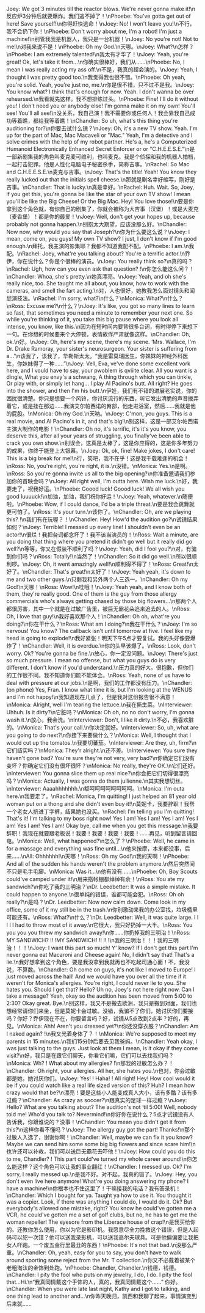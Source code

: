 Joey: We got 3 minutes till the reactor blows. We're never gonna make it!\n反应炉3分钟后就要爆炸。我们逃不掉了！\nPhoebe: You've gotta get out of here! Save yourself!\n你得赶快逃命！\nJoey: No! I won't leave you!\n不行，我不会扔下你！\nPhoebe: Don't worry about me, I'm a robot! I'm just a machine!\n别管我我是机器人，我只是一台机器！\nJoey: No you're not! Not to me!\n对我来说不是！\nPhoebe: Oh my God.\n天哪。\nJoey: What?\n怎样？\nPhoebe: I am extremely talented!\n我太有才华了！\nJoey: Yeah, you're great! Ok, let's take it from...\n你确实很棒好，我们从……\nPhoebe: No, I mean I was really acting my ass off.\n不是，我真的超会演的。\nJoey: Yeah, I thought I was pretty good too.\n我觉得我也很不错。\nPhoebe: Oh yeah, you're solid. Yeah, you're just no, me.\n你是很不错，只不过不是我。\nJoey: You know what? I think that's enough for now. Yeah. I don't wanna be over rehearsed.\n我看就先这样。我不想排练过头。\nPhoebe: Fine! I'll do it without you! I don't need you or anybody else! I'm gonna make it on my own! You'll see! You'll all see!\n没关系，我自己演！我不需要你或任何人！我会靠我自己成功等着瞧，都给我等着瞧！\nChandler: So uh, what's this thing you're auditioning for?\n你要去试什么镜？\nJoey: Oh, it's a new TV show. Yeah. I'm up for the part of Mac, Mac Macaveli or "Mac." Yeah, I'm a detective and I solve crimes with the help of my robot partner. He's a, he's a Computerized Humanoid Electronically Enhanced Secret Enforcer or or "C.H.E.E.S.E."\n是一部新剧集我的角色叫麦克麦可维利，也叫麦克。我是个侦探和我的机器人拍档，一起打击犯罪。他是人性化电脑电子秘密杀手，简称吉事。\nRachel: So Mac and C.H.E.E.S.E.\n麦克与吉事。\nJoey: That's the title! Yeah! You know they really lucked out that the initials spell cheese.\n那就是剧名幸好缩写，刚好是吉事。\nChandler: That is lucky.\n真是幸好。\nRachel: Huh. Wait. So, Joey, if you get this, you're gonna be like the star of your own TV show! I mean you'll be like the Big Cheese! Or the Big Mac. Hey! You love those!\n要是你拿到这个角色就，有你自己的剧集了，你就会被称为大吉事（汉堡）！或是大麦克（麦香堡）！都是你的最爱！\nJoey: Well, don't get your hopes up, because probably not gonna happen.\n别抱太大期望，应该没那么好。\nChandler: Now now, why would you say that Joseph?\n你为什么要这么说？\nJoey: I mean, come on, you guys! My own TV show? I just, I don't know if I'm good enough.\n拜托，我主演的影集耶？我都不知道我配不配。\nPhoebe: I am.\n我配。\nRachel: Joey, what're you talking about? You're a terrific actor.\n乔伊，你在说什么？你是个很棒的演员。\nJoey: You really think so?\n真的吗？\nRachel: Ugh, how can you even ask that question? !\n你怎么能这么问？！\nChandler: Whoa, she's pretty.\n她真漂亮。\nJoey: Yeah, and oh she's really nice, too. She taught me all about, you know, how to work with the cameras, and smell the fart acting.\n对，人也很好，她教我怎么面对镜头和闻屁演技法。\nRachel: I'm sorry, what?\n什么？\nMonica: What?\n什么？\nRoss: Excuse me?\n什么？\nJoey: It's like, you got so many lines to learn so fast, that sometimes you need a minute to remember your next one. So while you're thinking of it, you take this big pause where you look all intense, you know, like this.\n因为在短时间内要背很多台词，有时得停下来想下一句。在你想的时候要来个大停顿，表情故作严肃就像这样。\nChandler: Oh, ok.\n好。\nJoey: Oh, here's my scene, there's my scene. ‘Mrs. Wallace, I'm Dr. Drake Ramoray, your sister's neurosurgeon. Your sister is suffering from a...'\n该我了，该我了，华勒斯太太。“我是雷莫瑞医生，你妹妹的神经外科医生，你妹妹得了一种……”\nJoey: Vell, Eva, ve've done some excellent vork here, and I vould have to say, your pwoblem is qviiite clear. All you want is a dingle, What you envy's a schwang, A thing through which you can tinkle, Or play with, or simply let hang... I play Al Pacino's butt. All right? He goes into the shower, and then I'm his butt.\n伊娃，我们有不错的进展老实说，你的困扰很清楚。你只是想要一个风铃，你讨厌流行的东西，听它发出清脆的声音拨弄着它，或是挂在那边……我演艾尔帕西诺的臀部，他走进浴室，然后……我就是他的屁股。\nMonica: Oh my God.\n天呐。\nJoey: C'mon, you guys. This is a real movie, and Al Pacino's in it, and that's big!\n别这样，这是一部艾尔帕西诺主演大制作的电影！\nChandler: Oh no, it's terrific, it's it's you know, you deserve this, after all your years of struggling, you finally've been able to crack you own show.\n别误会，这真是太棒了，这是你应得的，这是你多年努力的成果，你终于能登上大银幕。\nJoey: Ok, ok, fine! Make jokes, I don't care! This is a big break for me!\n行，笑吧，我不在乎！这是我千载难逢的机会！\nRoss: No, you're right, you're right, it is.\n没错。\nMonica: Yes.\n是啊。\nRoss: So you're gonna invite us all to the big opening?\n你准备邀请我们参加你的首映会吗？\nJoey: All right well, I'm outta here. Wish me luck.\n好，我要走了，祝我好运。\nPhoebe: Goood luck! Goood luck! We all wish you good luuuuck!\n加油，加油，我们祝你好运！\nJoey: Yeah, whatever.\n随便啦。\nPhoebe: Wow, if I could dance, I'd be a triple threat.\n要是我会跳舞就更可怕了。\nRoss: It's your turn.\n该你了。\nChandler: Oh, are we playing this? !\n我们有在玩喔？！\nChandler: Hey! How'd the audition go?\n试镜结果如何？\nJoey: Terrible! I messed up every line! I shouldn't even be an actor!\n很烂！我把台词都念坏了！我不该当演员的！\nRoss: Wait a minute, are you doing that thing where you pretend it didn't go well but it really did go well?\n等等，你又在假装不顺利了吗？\nJoey: Yeah, did I fool you?\n对，有骗到你们吗？\nRoss: Totally!\n当然了！\nChandler: So it did go well.\n所以很顺利啰。\nJoey: Oh, it went amazingly well!\n顺利得不得了！\nRoss: Great!\n太好了。\nChandler: That's great!\n太好了！\nJoey: Yeah yeah, it's down to me and two other guys.\n只剩我和另外两个人三选一。\nChandler: Oh my God!\n天哪！\nRoss: Wow!\n哇哦！\nJoey: Yeah yeah, and I know both of them, they're really good. One of them is the guy from those allergy commercials who's always getting chased by those big flowers...\n那两个人都很厉害，其中一个就是在过敏广告里，被巨无霸花朵追来追去的人。\nRoss: Oh, I love that guy!\n我好喜欢那个人！\nChandler: Oh oh, what're you doing?\n你在干什么？\nRoss: What am I doing?\n我在干什么？\nJoey: I'm so nervous! You know? The callback isn't until tomorrow at five. I feel like my head is going to explode!\n我好紧张！明天下午5点才要复试。我的头好像要爆炸了！\nChandler: Well, it is overdue.\n你的头早该爆了。\nRoss: Look, don't worry. Ok? You're gonna be fine.\n放心，你一定没问题。\nJoey: There's just so much pressure. I mean no offense, but what you guys do is very different. I don't know if you'd understand.\n压力真的好大。很抱歉，但你们的工作很不同。我不知道你们能不能体会。\nRoss: Yeah, none of us have to deal with pressure at our jobs.\n是啊，我们的工作都没有压力。\nChandler: (on phone) Yes, Fran. I know what time it is, but I'm looking at the WENUS and I'm not happy!\n我知道现在几点了，但是我对这份报告很不满意！\nMonica: Alright, well I'm tearing the lettuce.\n我在撕生菜。\nInterviewer: Uhhuh. Is it dirty?\n它脏吗？\nMonica: Oh oh, no no don't worry, I'm gonna wash it.\n放心，我会洗。\nInterviewer: Don't, I like it dirty.\n不必，我喜欢脏的。\nMonica: That's your call.\n你决定就好。\nInterviewer: So, uh, what are you going to do next?\n你接下来要做什么？\nMonica: Well, I thought that I would cut up the tomatos.\n我要切蕃茄。\nInterviewer: Are they, uh, firm?\n它们结实吗？\nMonica: They'r alright.\n还不差。\nInterviewer: You sure they haven't gone bad? You're sure they're not very, very bad?\n你确定它们没有变坏？你确定它们没有很坏很坏？\nMonica: No really, they're OK.\n它们还好。\nInterviewer: You gonna slice them up real nice?\n你会把它们切得很漂亮吗？\nMonica: Actually, I was gonna do them jullienne.\n其实我想切丝。\nInterviewer: Aaaahhhhhhh.\n额呵呵呵呵呵呵呵呵。\nMonica: I'm outa here.\n我要走了。\nRachel: Monica, I'm quitting! I just helped an 81 year old woman put on a thong and she didn't even buy it!\n莫妮卡，我要辞职！我帮一个老女人挤进丁字裤，结果她也没买。\nRachel: I'm telling you I'm quitting! That's it! I'm talking to my boss right now! Yes I am! Yes I am! Yes I am! Yes I am! Yes I am! Yes I am! Okay bye, call me when you get this message.\n我要辞职！我现在就要跟老板说！我要！我要！我要！我要！……再见，听到留言请回电。\nMonica: Well, what happened?\n怎么了？\nPhoebe: Well, he came in for a massage and everything was fine until...\n他来按摩，本来都没事，后来……\nAll: Ohhhhhh!\n天哪！\nRoss: Oh my God!\n我的天啊！\nPhoebe: And all of the sudden his hands weren't the problem anymore.\n然后突然间不只是毛手毛脚。\nMonica: Was it…\n他有没有……\nPhoebe: Oh, Boy Scouts could've camped under it!\n用来搭帐棚都绰绰有余！\nRoss: You ate my sandwich?\n你吃了我的三明治？\nDr. Leedbetter: It was a simple mistake. It could happen to anyone.\n很单纯的错误，谁都可能会犯。\nRoss: Oh oh really?\n是吗？\nDr. Leedbetter: Now now calm down. Come look in my office, some of it my still be in the trash.\n你别激动来我的办公室找，垃圾桶里可能还有。\nRoss: What?\n什么？\nDr. Leedbetter: Well, it was quite large. I I I I I had to throw most of it away.\n它很大，我只好扔掉一大半。\nRoss: You you you you threw my sandwich away!\n你……你扔掉我的三明治！\nRoss: MY SANDWICH? !! !MY SANDWICH! !! !! !\n我的三明治！！！我的三明治！！！\nJoey: I want this part so much! Y' know? If I don't get this part I'm never gonna eat Macaroni and Cheese again! No, I didn't say that! That's a lie.\n我好想拿到这个角色，要是我没拿到我就再也不吃起司通心面！不，我没说，不算数。\nChandler: Oh come on guys, it's not like I moved to Europe! I just moved across the hall! And we would have you over all the time if it weren't for Monica's allergies. You're right, I could never lie to you. She hates you. Should I get that? Hello? Uh no, Joey's not here right now. Can I take a message? Yeah, okay so the audition has been moved from 5:00 to 2:30? Okay great. Bye.\n别这样，我又不是搬去欧洲，我只是搬到对面，我们也想经常请你们来坐，但是莫妮卡会过敏。没错，我骗不了你们，她讨厌你们要接吗？你好？乔伊现在不在，你要留言吗？好，试镜从5点改到2点半？好的，再见。\nMonica: Ahh! Aren't you dressed yet?\n你还没穿衣服？\nChandler: Am I naked again? !\n我又光着身体了？！\nMonica: We're supposed to meet my parents in 15 minutes.\n我们15分钟后要去见我爸妈。\nChandler: Yeah okay, I was just talking to the guys. Just look at them I mean, is it okay if they come visit?\n好，我只是在跟它们聊天，你看它们嘛，它们可以去找我们吗？\nMonica: Wh? ! What about my allergies? !\n那我的过敏怎么办？！\nChandler: Oh right, your allergies. All her, she hates you.\n也对，你会过敏都是她，她讨厌你们。\nJoey: Yes! ! Haha! ! All right! Hey! How cool would it be if you could watch like a real life sized version of this? Huh? I mean how crazy would that be?\n漂亮！要是这些小人能变成真人大小，该有多酷？该有多过瘾？\nChandler: As crazy as soccer?\n跟真实的足球一样过瘾？\nJoey: Hello? What are you talking about? The audition's not ‘til 5:00! Well, nobody told me! Who'd you talk to? Nevermind!\n你好你在说什么？5点才试镜没有人告诉我，你跟谁说的？没事！\nChandler: You mean you didn't get it from this?\n这样你看不懂吗？\nJoey: The allergy guy got the part! Thanks!\n那个过敏人入选了，谢谢你啊！\nChandler: Well, maybe we can fix it you know? Maybe we can send him some some big big flowers and since scare him!\n也许还可以补救，我们可以送巨无霸花去吓他！\nJoey: How could you do this to me, Chandler? ! This part could've turned my whole career around!\n你怎么能这样？这个角色可以让我的事业翻红！\nChandler: I messed up. Ok? I'm sorry, I really messed up.\n是我不好。对不起，我真的错了。\nJoey: Hey, you don't even live here anymore! What're you doing answering my phone? I have a machine!\n你根本也不住这里了！干嘛接我的电话？我有答录机！\nChandler: Which I bought for ya. Taught ya how to use it. You thought it was a copier. Look, if there was anything I could do, I would do it. Ok? But everybody's allowed one mistake, right? You know he could've gotten me a VCR, he could've gotten me a set of golf clubs, but no, he has to get me the woman repeller! The eyesore from the Liberace house of crap!\n是我买给你的。还教你怎么使用，你以为它是影印机。我愿意尽全力挽救这个错误，但是人起码可以犯一次错？他可以送我录影机，可以送我高尔夫球具。可是他偏偏要让我把女人吓跑。一个废五金行里最丑的东西！\nPhoebe: It's not that bad.\n没那么严重。\nChandler: Oh, yeah, easy for you to say, you don't have to walk around sporting some reject from the Mr. T collection.\n你又不必戴着被某个老粗淘汰的金饰到处跑。\nPhoebe: Chandler, Chandler.\n钱德，钱德。\nChandler: I pity the fool who puts on my jewelry, I do, I do. I pity the fool that…Hi.\n“我真同情戴这个手饰的人，真的，我真同情戴这个……” 你好。\nChandler: When you were late last night, Kathy and I got to talking, and one thing lead to another and…\n你昨天晚归，凯西和我聊了起来，事情演变到后来就……
        